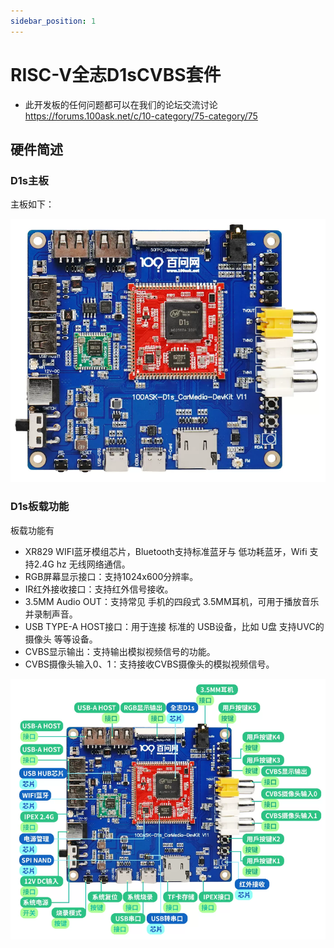 ```yaml
---
sidebar_position: 1
---
```

# RISC-V全志D1sCVBS套件

* 此开发板的任何问题都可以在我们的论坛交流讨论 https://forums.100ask.net/c/10-category/75-category/75

## 硬件简述

### D1s主板
主板如下：

![image-20240628155339481](images/image-20240628155339481.png)

### D1s板载功能
板载功能有

* XR829 WIFI蓝牙模组芯片，Bluetooth支持标准蓝牙与 低功耗蓝牙，Wifi 支持2.4G hz 无线网络通信。
* RGB屏幕显示接口：支持1024x600分辨率。
* IR红外接收接口：支持红外信号接收。
* 3.5MM Audio OUT：支持常见 手机的四段式 3.5MM耳机，可用于播放音乐并录制声音。
* USB TYPE-A HOST接口：用于连接 标准的 USB设备，比如 U盘 支持UVC的摄像头 等等设备。
* CVBS显示输出：支持输出模拟视频信号的功能。
* CVBS摄像头输入0、1：支持接收CVBS摄像头的模拟视频信号。

![image-20240628155802693](images/image-20240628155802693.png)